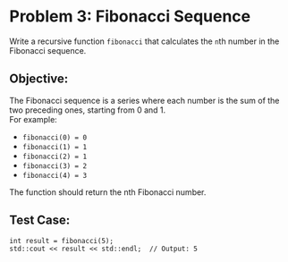 
# Problem 3: Fibonacci Sequence
Write a recursive function `fibonacci` that calculates the `n`th number in the Fibonacci sequence.


## Objective:
The Fibonacci sequence is a series where each number is the sum of the two preceding ones, starting from 0 and 1.  
For example:
- `fibonacci(0) = 0`
- `fibonacci(1) = 1`
- `fibonacci(2) = 1`
- `fibonacci(3) = 2`
- `fibonacci(4) = 3`

The function should return the nth Fibonacci number.

## Test Case:
```
int result = fibonacci(5);  
std::cout << result << std::endl;  // Output: 5
```